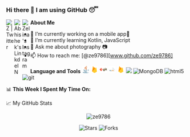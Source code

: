 ### Hi there 👋 I am using GitHub 😴

<a href="https://twitter.com/zelm0">
  <img align="left" alt="Z | Twitter" width="22px" src="https://cdn.jsdelivr.net/npm/simple-icons@v3/icons/twitter.svg" />
</a>
<a href="https://www.linkedin.com/in/zelina-to-a0481b18a/">
  <img align="left" alt="Abhishek's LinkdeIN" width="22px" src="https://cdn.jsdelivr.net/npm/simple-icons@v3/icons/linkedin.svg" />
</a>
<a href="https://www.instagram.com/z3stagram/">
  <img align="left" alt="Zelina's Instagram" width="22px" src="https://cdn.jsdelivr.net/npm/simple-icons@v3/icons/instagram.svg" />
</a>


**About Me**
- 🔭 I’m currently working on a mobile app📱
- 🌱 I’m currently learning Kotlin, JavaScript
- 💬 Ask me about photography 📷
- 📫 How to reach me: [@ze9786][www.github.com/ze9786]


**Language and Tools**
<code><img height="20" src="https://raw.githubusercontent.com/github/explore/80688e429a7d4ef2fca1e82350fe8e3517d3494d/topics/java/java.png"></code>
<code><img height="20" src="https://raw.githubusercontent.com/github/explore/80688e429a7d4ef2fca1e82350fe8e3517d3494d/topics/firebase/firebase.png"></code>
<code><img height="20" src="https://raw.githubusercontent.com/github/explore/80688e429a7d4ef2fca1e82350fe8e3517d3494d/topics/git/git.png"></code>
<code><img height="20" src="https://raw.githubusercontent.com/github/explore/80688e429a7d4ef2fca1e82350fe8e3517d3494d/topics/mysql/mysql.png"></code>
<code><img height="20" src="https://raw.githubusercontent.com/github/explore/80688e429a7d4ef2fca1e82350fe8e3517d3494d/topics/firebase/firebase.png"></code>
<code><img height="20" src="https://raw.githubusercontent.com/github/explore/80688e429a7d4ef2fca1e82350fe8e3517d3494d/topics/cplusplus/cplusplus.png"></code>
<img alt="MongoDB" src="https://img.shields.io/badge/-MongoDB-13aa52?style=flat-square&logo=mongodb&logoColor=white" />
  <img alt="html5" src="https://img.shields.io/badge/-HTML5-E34F26?style=flat-square&logo=html5&logoColor=white" />
  <img alt="git" src="https://img.shields.io/badge/-Git-F05032?style=flat-square&logo=git&logoColor=white" />


📊 **This Week I Spent My Time On:**


📈 My GitHub Stats

<p align="center"> <img src="https://github-readme-stats.vercel.app/api?username=ze9786&show_icons=true&theme=gotham" alt="ze9786" />
  <p align="center"><img alt="Stars" src="https://img.shields.io/github/stars/ze9786/ze9786?style=flat-square&labelColor=343b41"/> <img alt="Forks" src="https://img.shields.io/github/forks/ze9786/ze9786?style=flat-square&labelColor=343b41"/></p>


